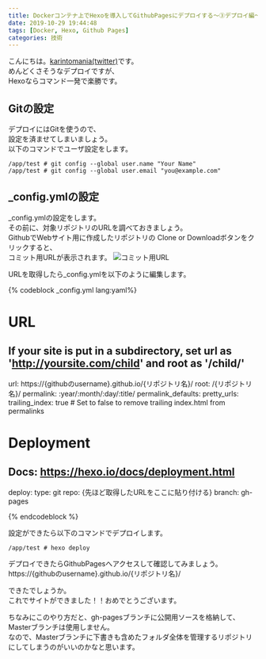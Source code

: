 ```yaml
---
title: Dockerコンテナ上でHexoを導入してGithubPagesにデプロイする〜③デプロイ編〜
date: 2019-10-29 19:44:48
tags: [Docker, Hexo, Github Pages]
categories: 技術
---
```




こんにちは。[karintomania(twitter)](https://twitter.com/karintozuki)です。  
めんどくさそうなデプロイですが、  
Hexoならコマンド一発で楽勝です。  

## Gitの設定
デプロイにはGitを使うので、  
設定を済ませてしまいましょう。  
以下のコマンドでユーザ設定をします。  
```
/app/test # git config --global user.name "Your Name"
/app/test # git config --global user.email "you@example.com"
```
<!-- more -->
## _config.ymlの設定
_config.ymlの設定をします。  
その前に、対象リポジトリのURLを調べておきましょう。  
GithubでWebサイト用に作成したリポジトリの Clone or Downloadボタンをクリックすると、  
コミット用URLが表示されます。
![コミット用URL](git_url.png)

URLを取得したら_config.ymlを以下のように編集します。

{% codeblock _config.yml lang:yaml%}

# URL
## If your site is put in a subdirectory, set url as 'http://yoursite.com/child' and root as '/child/'
url: https://{githubのusername}.github.io/{リポジトリ名}/
root: /{リポジトリ名}/
permalink: :year/:month/:day/:title/
permalink_defaults:
pretty_urls:
  trailing_index: true # Set to false to remove trailing index.html from permalinks


# Deployment
## Docs: https://hexo.io/docs/deployment.html
deploy:
  type: git
  repo: {先ほど取得したURLをここに貼り付ける}
  branch: gh-pages
	
{% endcodeblock %}

設定ができたら以下のコマンドでデプロイします。

```
/app/test # hexo deploy
```
デプロイできたらGithubPagesへアクセスして確認してみましょう。  
https://{githubのusername}.github.io/{リポジトリ名}/

できたでしょうか。  
これでサイトができました！！おめでとうございます。  


ちなみにこのやり方だと、gh-pagesブランチに公開用ソースを格納して、  
Masterブランチは使用しません。  
なので、Masterブランチに下書きも含めたフォルダ全体を管理するリポジトリにしてしまうのがいいのかなと思います。  